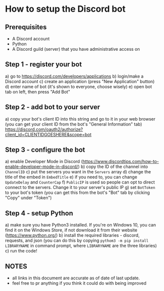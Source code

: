 # How to setup the Discord bot
## Prerequisites
- A Discord account
- Python
- A Discord guild (server) that you have administrative access on

## Step 1 - register your bot
a) go to https://discord.com/developers/applications
b) login/make a Discord account
c) create an application (press "New Application" button)
d) enter name of bot (it's shown to everyone, choose wisely)
e) open bot tab on left, then press "Add Bot"

## Step 2 - add bot to your server
a) copy your bot's client ID into this string and go to it in your web browser (you can get your client ID from the bot's "General Information" tab)
	https://discord.com/oauth2/authorize?client_id=CLIENTIDGOESHERE&scope=bot

## Step 3 - configure the bot
a) enable Developer Mode in Discord (https://www.discordtips.com/how-to-enable-developer-mode-in-discord/)
b) copy the ID of the channel into `ChannelID`
c) put the servers you want in the `Servers` array
d) change the title of the embed in `EmbedTitle`
e) if you need to, you can change `UpdateDelay` and `CounterCap`
f) `PublicIP` is used so people can opt to direct connect to the servers. Change it to your server's public IP
g) set `BotToken` to your bot's token (you can get this from the bot's "Bot" tab by clicking "Copy" under "Token")

## Step 4 - setup Python
a) make sure you have Python3 installed. If you're on Windows 10, you can find it on the Windows Store, if not download it from their website (https://www.python.org/)
b) install the required libraries - discord, requests, and json (you can do this by copying `pythom3 -m pip install LIBRARYNAME` in command prompt, where `LIBRARYNAME` are the three libraries)
c) run the code!

## NOTES
- all links in this document are accurate as of date of last update.
- feel free to pr anything if you think it could do with being improved